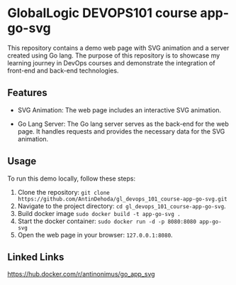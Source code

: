 # GlobalLogic DEVOPS101 course app-go-svg
This repository contains a demo web page with SVG animation and a server created using Go lang. The purpose of this repository is to showcase my learning journey in DevOps courses and demonstrate the integration of front-end and back-end technologies.

## Features

- SVG Animation: The web page includes an interactive SVG animation.

- Go Lang Server: The Go lang server serves as the back-end for the web page. It handles requests and provides the necessary data for the SVG animation.

## Usage

To run this demo locally, follow these steps:

1. Clone the repository: `git clone https://github.com/AntinDehoda/gl_devops_101_course-app-go-svg.git`
2. Navigate to the project directory: `cd gl_devops_101_course-app-go-svg`. 
3. Build docker image `sudo docker build -t app-go-svg .`
4. Start the docker container: `sudo docker run -d -p 8080:8080 app-go-svg`
5. Open the web page in your browser: `127.0.0.1:8080`.

## Linked Links
https://hub.docker.com/r/antinonimus/go_app_svg
